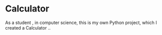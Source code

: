 # Calculator
As a student , in computer science, this is my own Python project, which I created a Calculator ..
